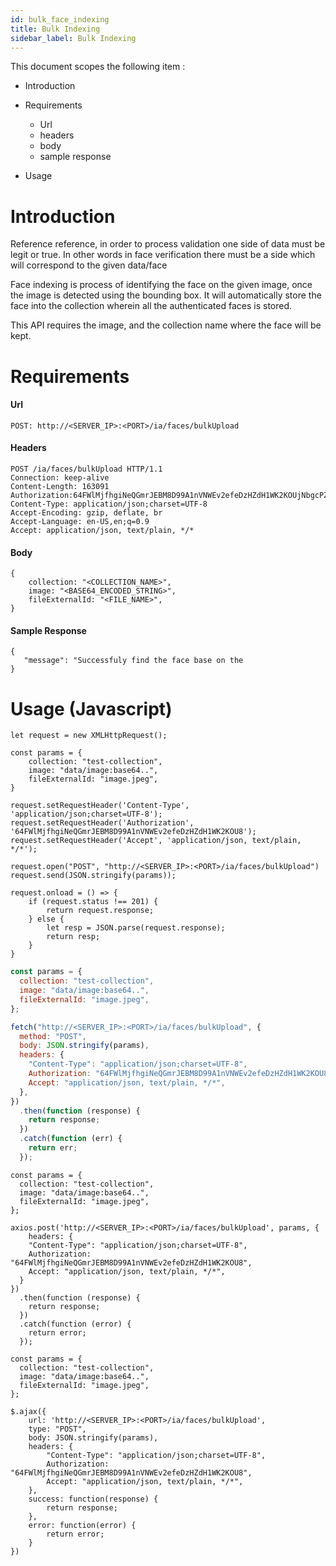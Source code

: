 ```yaml
---
id: bulk_face_indexing
title: Bulk Indexing
sidebar_label: Bulk Indexing
---
```


This document scopes the following item :

- Introduction
- Requirements

  - Url
  - headers
  - body
  - sample response

- Usage

# Introduction

Reference reference, in order to process validation one side of data must be legit or true. In other words in face verification there must be a side which will correspond to the given data/face

Face indexing is process of identifying the face on the given image, once the image is detected using the bounding box. It will automatically store the face into the collection wherein all the authenticated faces is stored.

This API requires the image, and the collection name where the face will be kept.

# Requirements

#### Url

```
POST: http://<SERVER_IP>:<PORT>/ia/faces/bulkUpload
```

#### Headers

```
POST /ia/faces/bulkUpload HTTP/1.1
Connection: keep-alive
Content-Length: 163091
Authorization:64FWlMjfhgiNeQGmrJEBM8D99A1nVNWEv2efeDzHZdH1WK2KOUjNbgcPZmvdawx38tS8m
Content-Type: application/json;charset=UTF-8
Accept-Encoding: gzip, deflate, br
Accept-Language: en-US,en;q=0.9
Accept: application/json, text/plain, */*
```

#### Body

```
{
    collection: "<COLLECTION_NAME>",
    image: "<BASE64_ENCODED_STRING>",
    fileExternalId: "<FILE_NAME>",
}
```

#### Sample Response

```
{
   "message": "Successfuly find the face base on the
}
```

# Usage (Javascript)

<!--DOCUSAURUS_CODE_TABS-->
<!--XMLHttpRequest-->

```Js
let request = new XMLHttpRequest();

const params = {
    collection: "test-collection",
    image: "data/image:base64..",
    fileExternalId: "image.jpeg",
}

request.setRequestHeader('Content-Type', 'application/json;charset=UTF-8');
request.setRequestHeader('Authorization', '64FWlMjfhgiNeQGmrJEBM8D99A1nVNWEv2efeDzHZdH1WK2KOU8');
request.setRequestHeader('Accept', 'application/json, text/plain, */*');

request.open("POST", "http://<SERVER_IP>:<PORT>/ia/faces/bulkUpload")
request.send(JSON.stringify(params));

request.onload = () => {
    if (request.status !== 201) {
        return request.response;
    } else {
        let resp = JSON.parse(request.response);
        return resp;
    }
}
```

<!--Fetch-->

```js
const params = {
  collection: "test-collection",
  image: "data/image:base64..",
  fileExternalId: "image.jpeg",
};

fetch("http://<SERVER_IP>:<PORT>/ia/faces/bulkUpload", {
  method: "POST",
  body: JSON.stringify(params),
  headers: {
    "Content-Type": "application/json;charset=UTF-8",
    Authorization: "64FWlMjfhgiNeQGmrJEBM8D99A1nVNWEv2efeDzHZdH1WK2KOU8",
    Accept: "application/json, text/plain, */*",
  },
})
  .then(function (response) {
    return response;
  })
  .catch(function (err) {
    return err;
  });
```

<!--Axios-->

```Js
const params = {
  collection: "test-collection",
  image: "data/image:base64..",
  fileExternalId: "image.jpeg",
};

axios.post('http://<SERVER_IP>:<PORT>/ia/faces/bulkUpload', params, {
    headers: {
    "Content-Type": "application/json;charset=UTF-8",
    Authorization: "64FWlMjfhgiNeQGmrJEBM8D99A1nVNWEv2efeDzHZdH1WK2KOU8",
    Accept: "application/json, text/plain, */*",
  }
})
  .then(function (response) {
    return response;
  })
  .catch(function (error) {
    return error;
  });
```

<!--jQuery-->

```Js
const params = {
  collection: "test-collection",
  image: "data/image:base64..",
  fileExternalId: "image.jpeg",
};

$.ajax({
    url: 'http://<SERVER_IP>:<PORT>/ia/faces/bulkUpload',
    type: "POST",
    body: JSON.stringify(params),
    headers: {
        "Content-Type": "application/json;charset=UTF-8",
        Authorization: "64FWlMjfhgiNeQGmrJEBM8D99A1nVNWEv2efeDzHZdH1WK2KOU8",
        Accept: "application/json, text/plain, */*",
    },
    success: function(response) {
        return response;
    },
    error: function(error) {
        return error;
    }
})
```

<!--END_DOCUSAURUS_CODE_TABS-->
